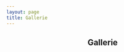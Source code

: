 ```yaml
---
layout: page
title: Gallerie
---
```


<section class="main style3 primary">
  <div class="content">
   <header>
     <h2>Gallerie</h2>
   </header>
  <p><!-- { % foo UsaSommer2015 % } --></p>
  </div>
</section>
